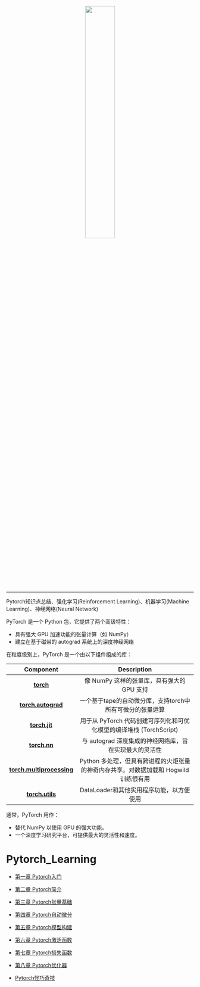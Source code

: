<p align="center"><img width="40%" src="https://github.com/Walhalla-Summary/Pytorch_Learning/blob/master/logo/pytorch_logo.png" /></p>

--------------------------------------------------------------------------------

Pytorch知识点总结、强化学习(Reinforcement Learning)、机器学习(Machine Learning)、神经网络(Neural Network)


PyTorch 是一个 Python 包，它提供了两个高级特性：

-   具有强大 GPU 加速功能的张量计算（如 NumPy）
-   建立在基于磁带的 autograd 系统上的深度神经网络


在粒度级别上，PyTorch 是一个由以下组件组成的库： 

|                          Component                           |                         Description                          |
| :----------------------------------------------------------: | :----------------------------------------------------------: |
|   [**torch**](https://pytorch.org/docs/stable/torch.html)    |          像 NumPy 这样的张量库，具有强大的 GPU 支持          |
| [**torch.autograd**](https://pytorch.org/docs/stable/autograd.html) |  一个基于tape的自动微分库，支持torch中所有可微分的张量运算   |
|  [**torch.jit**](https://pytorch.org/docs/stable/jit.html)   | 用于从 PyTorch 代码创建可序列化和可优化模型的编译堆栈 (TorchScript) |
|   [**torch.nn**](https://pytorch.org/docs/stable/nn.html)    |    与 autograd 深度集成的神经网络库，旨在实现最大的灵活性    |
| [**torch.multiprocessing**](https://pytorch.org/docs/stable/multiprocessing.html) | Python 多处理，但具有跨进程的火炬张量的神奇内存共享。对数据加载和 Hogwild 训练很有用 |
| [**torch.utils**](https://pytorch.org/docs/stable/data.html) |           DataLoader和其他实用程序功能，以方便使用           |

通常，PyTorch 用作：

-   替代 NumPy 以使用 GPU 的强大功能。
-   一个深度学习研究平台，可提供最大的灵活性和速度。


# Pytorch_Learning

- [第一章 Pytorch入门](https://github.com/Walhalla-Summary/Pytorch_Learning/blob/master/pytorch/%E7%AC%AC%E4%B8%80%E7%AB%A0%20Pytorch%E5%BF%AB%E9%80%9F%E5%85%A5%E9%97%A8.md)

- [第二章 Pytorch简介](https://github.com/Walhalla-Summary/Pytorch_Learning/blob/master/pytorch/%E7%AC%AC%E4%BA%8C%E7%AB%A0%20Pytorch%E7%AE%80%E4%BB%8B.md)

- [第三章 Pytorch张量基础](https://github.com/Walhalla-Summary/Pytorch_Learning/blob/master/pytorch/%E7%AC%AC%E4%B8%89%E7%AB%A0%20Pytorch%E5%BC%A0%E9%87%8F%E5%9F%BA%E7%A1%80.md)

- [第四章 Pytorch自动微分](https://github.com/Walhalla-Summary/Pytorch_Learning/blob/master/pytorch/%E7%AC%AC%E5%9B%9B%E7%AB%A0%20Pytorch%E8%87%AA%E5%8A%A8%E5%BE%AE%E5%88%86.md)


- [第五章 Pytorch模型构建](https://github.com/Walhalla-Summary/Pytorch_Learning/blob/master/pytorch/%E7%AC%AC%E4%BA%94%E7%AB%A0%20Pytorch%E6%A8%A1%E5%9E%8B%E6%9E%84%E5%BB%BA.md)

- [第六章 Pytorch激活函数](https://github.com/Walhalla-Summary/Pytorch_Learning/blob/master/pytorch/%E7%AC%AC%E5%85%AD%E7%AB%A0%20Pytorch%E6%BF%80%E6%B4%BB%E5%87%BD%E6%95%B0.md)

- [第七章 Pytorch损失函数](https://github.com/Walhalla-Summary/Pytorch_Learning/blob/master/pytorch/%E7%AC%AC%E4%B8%83%E7%AB%A0%20Pytorch%E6%8D%9F%E5%A4%B1%E5%87%BD%E6%95%B0.md)

- [第八章 Pytorch优化器](https://github.com/Walhalla-Summary/Pytorch_Learning/blob/master/pytorch/%E7%AC%AC%E5%85%AB%E7%AB%A0%20Pytorch%E4%BC%98%E5%8C%96%E5%99%A8.md)

- [Pytorch怪巧奇技](https://github.com/Walhalla-Summary/Pytorch_Learning/blob/master/pytorch/Pytorch%E6%8A%80%E5%B7%A7.md)

